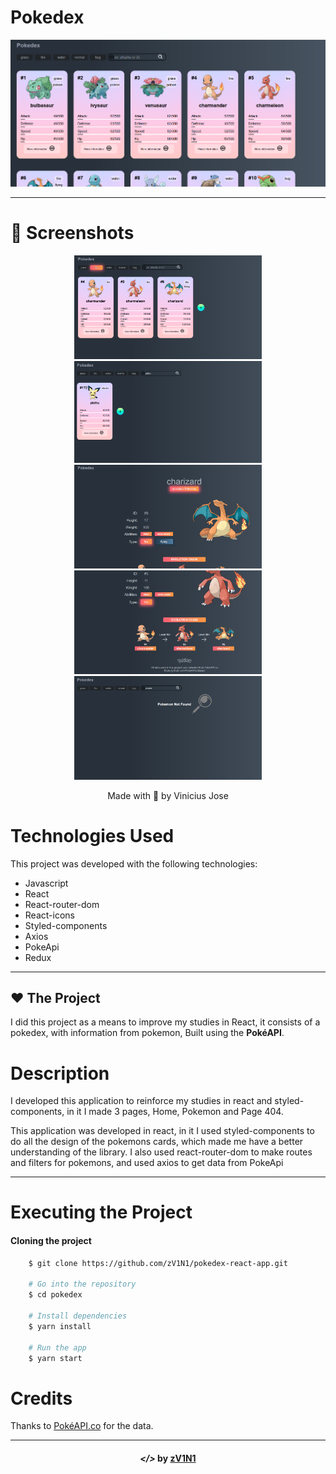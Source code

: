 <h1 >
    Pokedex
</h1>

<div align="center">
    <img src="./.github/src/pokedex.png" alt="pokedex">
</div>

---

# 📌 Screenshots
<div align="center">
  <img src="./.github/src/pokedex2.png" alt="pokedex" width="300">
  <img src="./.github/src/pokedex3.png" alt="pokedex" width="300">
  <img src="./.github/src/pokedex4.png" alt="pokedex" width="300">
  <img src="./.github/src/pokedex5.png" alt="pokedex" width="300">
  <img src="./.github/src/pokedex6.png" alt="pokedex" width="300">
</div>

<p align="center" target="_blank">
    Made with 💜 by Vinicius Jose
</p>

# Technologies Used
<p>
    This project was developed with the following technologies:
</p>

- Javascript
- React
- React-router-dom
- React-icons
- Styled-components
- Axios
- PokeApi
- Redux

---

## ❤️ The Project
I did this project as a means to improve my studies in React, it consists of a pokedex, with information from pokemon, Built using the **PokéAPI**.

# Description
I developed this application to reinforce my studies in react and styled-components, in it I made 3 pages, Home, Pokemon and Page 404.

This application was developed in react, in it I used styled-components to do all the design of the pokemons cards, which made me have a better understanding of the library. I also used react-router-dom to make routes and filters for pokemons, and used axios to get data from PokeApi

---

# Executing the Project

#### Cloning the project

```bash
    $ git clone https://github.com/zV1N1/pokedex-react-app.git

    # Go into the repository
    $ cd pokedex

    # Install dependencies
    $ yarn install

    # Run the app
    $ yarn start
```

# Credits
Thanks to [PokéAPI.co](https://github.com/PokeAPI/pokeapi) for the data.

---

<h4 align="center"> <em>&lt;/&gt;</em> by <a href="https://github.com/zV1N1" target="_blank">zV1N1</a> </h4>
